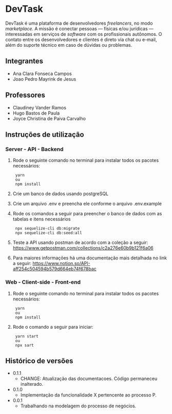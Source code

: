 # DevTask

DevTask é uma plataforma de desenvolvedores *freelancers*, no modo *marketplace*. A missão é conectar pessoas — físicas e/ou jurídicas — interessadas em serviços de *software* com os profissionais autônomos. O contato entre os desenvolvedores e clientes é direto via chat ou e-mail, além do suporte técnico em caso de dúvidas ou problemas.

## Integrantes

* Ana Clara Fonseca Campos
* Joao Pedro Mayrink de Jesus

## Professores

* Claudiney Vander Ramos
* Hugo Bastos de Paula
* Joyce Christina de Paiva Carvalho 

## Instruções de utilização

### Server - API - Backend

1. Rode o seguinte comando no terminal para instalar todos os pacotes necessários:

        yarn  
        ou
        npm install

2. Crie um banco de dados usando postgreSQL
3. Crie um arquivo .env e preencha ele conforme o arquivo .env.example
4. Rode os comandos a seguir para preencher o banco de dados com as tabelas e itens necessários

        npx sequelize-cli db:migrate
        npx sequelize-cli db:seed:all

5.   Teste a API usando postman de acordo com a coleção a seguir:
    https://www.getpostman.com/collections/c2a276e60b9b121f6a06
6.  Para maiores informações há uma documentação mais detalhada no link a seguir:
    https://www.notion.so/API-aff254c504594b579d664eb74f678bac

### Web - Client-side - Front-end

1. Rode o seguinte comando no terminal para instalar todos os pacotes necessários:

        yarn  
        ou
        npm install


2. Rode o comando a seguir para iniciar:

        yarn start
        ou
        npx sart


## Histórico de versões

* 0.1.1
    * CHANGE: Atualização das documentacoes. Código permaneceu inalterado.
* 0.1.0
    * Implementação da funcionalidade X pertencente ao processo P.
* 0.0.1
    * Trabalhando na modelagem do processo de negócios.

